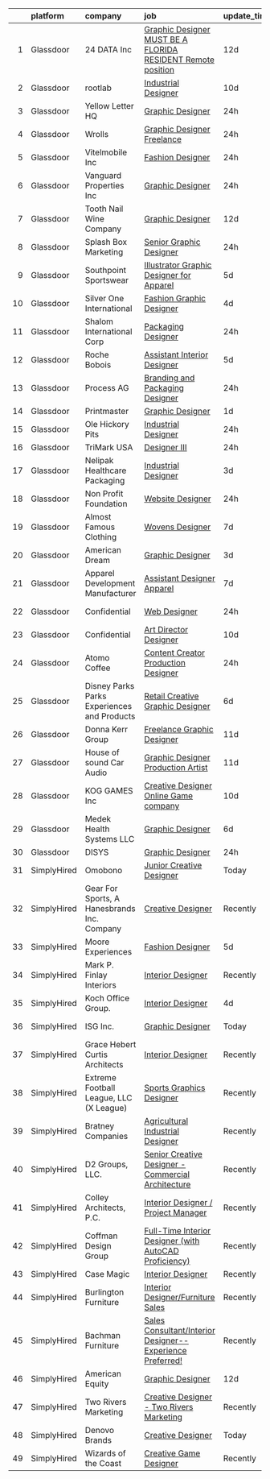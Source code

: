 

|    | platform    | company                                      | job                                                                                                                                                                                                                                                                                                                                                                                                                                                                                                                                                                                                                                                                                                                                                                                                                                                                                                                                                                      | update_time   | location                    |
|---:|:------------|:---------------------------------------------|:-------------------------------------------------------------------------------------------------------------------------------------------------------------------------------------------------------------------------------------------------------------------------------------------------------------------------------------------------------------------------------------------------------------------------------------------------------------------------------------------------------------------------------------------------------------------------------------------------------------------------------------------------------------------------------------------------------------------------------------------------------------------------------------------------------------------------------------------------------------------------------------------------------------------------------------------------------------------------|:--------------|:----------------------------|
|  1 | Glassdoor   | 24 DATA Inc                                  | [Graphic Designer   MUST BE A FLORIDA RESIDENT   Remote position](https://www.glassdoor.com/partner/jobListing.htm?pos=129&ao=1110586&s=58&guid=00000181a913987daae66f0f126f96ff&src=GD_JOB_AD&t=SR&vt=w&ea=1&cs=1_0041964f&cb=1656399043232&jobListingId=1007942619530&cpc=FB7E4A1762AE5BEC&jrtk=3-0-1g6kh769vklsp801-1g6kh76ackbl9800-7f4616f740fd7333--6NYlbfkN0BZbZv_GGLTSHY36pkb692No2EF_Vx6IGprPqqiUIJmd_vknLh7sJuxndj7QpiHqsxl-tCS_qdTVHtUKfmglVkSOR9VmlLJhMWk9zlFRNuUb07E-0JKuRynDL0yu1_Z2e5R0abr63nYYDy5B-ON8ug0GJl8JmwLE6tP9Um_CBTiajZlVl66f5Q01fYQa_T0AW4oz1lDDrbcQT2GfXTgi6Z3JfnhkBUuYf1QDOrYGoz1i6tz2--fqGJ8xh22wj668IygN-D_K90cLUjyzsjPYTl281w3If0pozpwpQpfY7tYO-a_1PMf38br0iWK2-cLUEcN5Pyvpyyqwpt7pj71N2_qeoQAmVY-0hPAH6FJ9E1DsP_jWPtBspqeroacusVF0T1wZ8-aKOznOM_15cIkM1Bg4tm5lbYtmhvVLeqOtdRvQmbsB_-tTAR9u7URHpLoMOB4Ht_yLHjDCs8GsY-fwEWXAXnEKcoj1Fyw3p0dw4HnsMbQD5-1peePMoFHtvcUlReRBp8VoVAtQ-ekoMDyrjG810kNFFP6KS9HMToKZKh1mo4UyUSs80pcH9rYFspDUuI%3D) | 12d           | Florida                     |
|  2 | Glassdoor   | rootlab                                      | [Industrial Designer](https://www.glassdoor.com/partner/jobListing.htm?pos=105&ao=1110586&s=58&guid=00000181a913987daae66f0f126f96ff&src=GD_JOB_AD&t=SR&vt=w&ea=1&cs=1_54dc8443&cb=1656399043229&jobListingId=1007947847275&cpc=CAF32EB92433BC76&jrtk=3-0-1g6kh769vklsp801-1g6kh76ackbl9800-4f550f6057d38195--6NYlbfkN0D3HFDHB37GxIpTb5FXGHHTYSYBc_98R81mVXnBB6qN3gzqIiAxHE-dsQLoGBiuiaak3vWROPXvV3Xc_-Z_v95MZSzYDftH_I0Tm6_QEuIg-kn7drp7hVVP_AHzjLicx0JtBsKwAoK6ZHUgFYrRbdF-Mi_P43eCHqslcdig16COjtq9vScvXBfRwXqz9Jlc-vWRcKpY5sJLBDLJ1entHYTVnzlueBK6wAVD4s1hkoRfxrJABBZ41WLNso7dlA_MAeIED74hSOa-0pKI_1v77P1l1RE2VG91ozwX5atPFA9gfqPtE_MMbn5yFiF2GV2J7StyZdKyyxDnsikqs3ZNSbi4w305SVtbOLC2CK2hnKAoYDTszbmWgDERJHwB_SaHl_-COac2R91ogR2UtKj4tyM3ADhaUfHx-98P9sWBIXuJa9bM5vvX3KVwLqOrrIh4FohpAvAqbuD72OM5xQ-0e4YtumyM_Fqfe6BXtxDzk1g8j5AuZrobbiaTf-ylPTyNPC4%3D)                                                                                                             | 10d           | Houston, TX                 |
|  3 | Glassdoor   | Yellow Letter HQ                             | [Graphic Designer](https://www.glassdoor.com/partner/jobListing.htm?pos=121&ao=1110586&s=58&guid=00000181a913987daae66f0f126f96ff&src=GD_JOB_AD&t=SR&vt=w&ea=1&cs=1_de5865cb&cb=1656399043231&jobListingId=1007967210837&cpc=61B26E8FEFFA679F&jrtk=3-0-1g6kh769vklsp801-1g6kh76ackbl9800-16822e2f7d3c88a5--6NYlbfkN0Bzkuy17zoNwKMVjyusHhR7JNYo3SmelKzW8jp1Pa4Tky9YdqQTYDruNHfPz93r3ibNbadyYUjCpaGI2sKVFkXGqKTVgUORRaVqaBGgNFmsfMv0dIAP1cgpX7VWHJqu7wuQDCVvT6oShd9WbL3tt15bpzglkOGwavsO1dQoeZNl9MgpDYkz352febj-wv4vAeaJV1c1g4sVkURX2t3y4doAhgNxeuaDra4S2b6JvzzwkSerYS1FctXN_GNpOc1jvIz8gGKipDVV_m9DBQSzZWRfYkhc6s1YnMM3kBIX-nfWRkEWHrietxOFoBmY53fbX7Dr1DGdMTslVL1g_jFYv6vuBUR4RgCJknX7RHfjysUejfTJaJwhC0jYhzoH5I9_DEDarq2dMydCI8mci7ZgtCZYzHkLNoAFJFkV_TYEvFqVJPFMzRYU6-3Ep-HOfTzZVce73SOK6B2MYxoROwSqSOvwpX2J1c7cD8lOH5GsIISbZY9XpveqSKILQmA-sdnd6sJ9xE7sLtyuEg%3D%3D)                                                                                                  | 24h           | Chula Vista, CA             |
|  4 | Glassdoor   | Wrolls                                       | [Graphic Designer  Freelance ](https://www.glassdoor.com/partner/jobListing.htm?pos=118&ao=1110586&s=58&guid=00000181a913987daae66f0f126f96ff&src=GD_JOB_AD&t=SR&vt=w&ea=1&cs=1_c8b63cf1&cb=1656399043231&jobListingId=1007966460569&cpc=56632219D727AB75&jrtk=3-0-1g6kh769vklsp801-1g6kh76ackbl9800-041ec3a71ec7807b--6NYlbfkN0B-D9-9NFQVGBNdNPNKC6utMsn0MpSYDnBZpXH1dBjhhxFfKCu1Pp5vlKVK-P3_F2jnPn6QJJJN5KHhZ8PKCmg6NVPN9-tVtgVUiGrrU-n9in23sQ6zbgyVlcJRmKKULNjCNxwFH6PPJtV_IJyKgIwXsif3Vb7LYdNIXCJ9j_fqp3uMoQmbofBx34BY6Qy2o2z_mHEwCEF5nUPz8sAMtfA0A6ZrV5QXzFrh6GSef9_MLLcUzsRVd2PkowJ59QKMAJOn9T5V6lYiKLhSI6xNBNMbmCdAWfhtPtCU3SrVc6XhO_1lszNiP8mlGg1ggHEnE5N5FPsJZ6kl3PkJlhTUXJ2h9GOSSyzt8nrCsxObamnypU88FpbrH4Ib6NxbHg5aWW0lsqwVDaBGe3U8xxys0wGeyZw54slw4kbxbjSnhXPczGbrgFdJ4Pa0W1oDEItb-1vAV_-8MJC7wMWsaZo2GOyNswKLwf80TlWQMUjHZ7tF7Xm1uW6k4rLQwvyEF0Kwfuk5uJAiQDvrpg%3D%3D)                                                                                      | 24h           | New York, NY                |
|  5 | Glassdoor   | Vitelmobile  Inc                             | [Fashion Designer](https://www.glassdoor.com/partner/jobListing.htm?pos=113&ao=1110586&s=58&guid=00000181a913987daae66f0f126f96ff&src=GD_JOB_AD&t=SR&vt=w&ea=1&cs=1_bbe76557&cb=1656399043230&jobListingId=1007966087564&cpc=2187E14FC6F1B769&jrtk=3-0-1g6kh769vklsp801-1g6kh76ackbl9800-5e0b89f4466898fe--6NYlbfkN0ACu_hgM4mYOpGjE6TXudS1eLEYdlotK5aSiNrSIRlNjtLvHh3hjvm-I--HmF1rPlwyoTrO7EkpNfZuPn6s26ODLOjS8xWu5thplgLJLhYkmPrkNXkY3H4T-QRSvcqbnfd-ztB-SzEiIOhkdMZiL8bgKZKxQvkUmlVpd78Z8BgTbVXuW82GfcGwmV7sj3CVlzCGr0LMM8w1FzLlvXQ54IAPrhlwafdKY_8jXQRjNPkoMsDNuE_cDRZqO-JWnukpLWgO-sq1ydiHg6BqWszsS1uoTJQR9nMTwJY6vauo9kCj6TPXNLJWZQqmuLqQ9Pek_d4K3btFm_szEv-oMYPGTxaku6pll7KqqqAmWx_V6ri3bxXxL6kAQEsysIH7_XwAVXLP4hcPvkkvvyawLx4SHZ8Y6YBK46xeIyoWw92jDQvCuYeWBfZk8SAzeRGp81J3S4XE-WBh766feEJa52fTrTXtbB8tXJEWDLDaIfCvGBxfah9oSST0AvhVoIHNJgvKovm015obgzxgJA%3D%3D)                                                                                                  | 24h           | Miami, FL                   |
|  6 | Glassdoor   | Vanguard Properties Inc                      | [Graphic Designer](https://www.glassdoor.com/partner/jobListing.htm?pos=115&ao=1110586&s=58&guid=00000181a913987daae66f0f126f96ff&src=GD_JOB_AD&t=SR&vt=w&ea=1&cs=1_58cb6d83&cb=1656399043230&jobListingId=1007967103655&cpc=2187E14FC6F1B769&jrtk=3-0-1g6kh769vklsp801-1g6kh76ackbl9800-0293494198f9bd2c--6NYlbfkN0DgK9MiHuMtyL46Y6E3-FFuZu_0MXTPLFWzdoJ88hHR7BFrA4rwbK-J14ZWg-x8tYscQh3twixVqfJ5npBuir1smjwiikQax8z0XyPfxCkKo8AILyyPjwY5Gl8-hFeq8YPWQ7uzu-tXkKNcdaxcW7DPsVlROPNfWRgrc_xXh95VHeSnw_mO4cMZT9Ueaja-zrsnDW8ZZ8I8xmvcBXFOf38TpdGBtHRC0qP1v3WXGpUHOhTiubpIw84YbAqAg8JCX-K3ThKDYmbs-f07D_1lkyQ29vZFSbhrhvPEzEMMKAByVAyCDOsQXVSq8VHmawSiowoEHBtr69uFCQGUmOHx5Dnvo7WYCFbGeQn3xL-fVEOaI9eoaPh1AW6wuIhWp1ycrdYEhS1OnS1uwctp8weEcGGju7JObun9kwiwZy3iHA0GXmPAOY2oUrFD9nkPjIPri4vK2EUBgxMvR0h7rQcEgbum0bRnE1VoK9nvC8nCdUxT-smCuGPQGHPyisEoVb5B-DdhatgqCDECmw%3D%3D)                                                                                                  | 24h           | Sebastopol, CA              |
|  7 | Glassdoor   | Tooth   Nail Wine Company                    | [Graphic Designer](https://www.glassdoor.com/partner/jobListing.htm?pos=111&ao=1110586&s=58&guid=00000181a913987daae66f0f126f96ff&src=GD_JOB_AD&t=SR&vt=w&ea=1&cs=1_2b4498cd&cb=1656399043230&jobListingId=1007942247149&cpc=853DEF62E69EE75B&jrtk=3-0-1g6kh769vklsp801-1g6kh76ackbl9800-9b83c48d7b2d5c3c--6NYlbfkN0CjKRV8yKFPEu8Po_cjQyNHKyqNNLzW0cJsVwM-3VoaEqMrdRFbsWOs46LoU1KHRrTVMB6X4ymcRAlqPZIhQd6_dk1tSLRlh7JByHdvOVyNieEbGtNsG-MlqMrdVFeFd8IgndQH_vz7dgT0_Z84y1Nhn-b5sp-HO7dOJepTiTDtswdw8jk5DJ3vGtEZiBXSx-1ZnLoScsizQPFcwLcVHlwaFtzLwfvV9oJUQB_sFP9xE84kLIxWnefI1iI2D-2G2rmqkcC_oxp4ALIrSlAQMC-Amp0805i5p58naFDl8wry9aeWgO732iJINg5HHrcm3NEbu3pjOs467cfUKr8Rb5RbxtwuVd2SvPRqUs0-ZtN7Ezseqj_ZUaj5_D5a0isZ1qK4PdloM5ppy0w_nf0hrnszdY9jX6wJP0l75xuFu7teBly5zVj3a_o8fWg0rUUxVhfEz_AFEIcJhxEbqosVdl93AJEitw-IW0CRnk9SUnmKET21S--4gmKECGxBp58IlgY%3D)                                                                                                                | 12d           | Paso Robles, CA             |
|  8 | Glassdoor   | Splash Box Marketing                         | [Senior Graphic Designer](https://www.glassdoor.com/partner/jobListing.htm?pos=116&ao=1110586&s=58&guid=00000181a913987daae66f0f126f96ff&src=GD_JOB_AD&t=SR&vt=w&ea=1&cs=1_a4542f67&cb=1656399043230&jobListingId=1007966551095&cpc=4050D81B60456B41&jrtk=3-0-1g6kh769vklsp801-1g6kh76ackbl9800-51d4cad60676741c--6NYlbfkN0BlvscvPwYRQlD4nXoZOjtBqRmpSNsG2CxXi6KjukPAGABm4b0oeCPok7ZVhEJYqyHoTqW1nm8KuIzNGt3KP7ymtD1gjFYg2VUuhfqmWyce58BrpWg_JePfRPCySDSl2o4ZETjqXxV_-YwylDGRyTu4DYbum45ZeCcHr6CmZBWqeby3Qab0NmCpEED2NXFd_4FzKBdngjvAI1hSbPb1IdZ-9TPqBP2spsssSBIkiCdK9ark9E7EDxWPJWN0JfZN1BD-2sBxdGKOQ1oIOAp1Mzu6Kw9s3IO2_GFIwpkXY5mGNACJD0ERwRmXdcDZX04voF1c9NbjiHCF1z4SsKwW5kTeas0Acw6i9u695n8ceqT4z5J3FfsYz791X0L1YwR7jDYAX4qdCLhlhNQxjZ7iigwBpyMZWmlRrfbUHHVWsbGEluwKo2QxEM4ZRvAra2HNmrzZZ5RoqU31yC4d3mVuozsIE0d66r8e60AEhUj7pk_mQU4_QNKlEBLyUc0Zbq7jYrnn5ZAZzLdduQ%3D%3D)                                                                                           | 24h           | Hendersonville, TN          |
|  9 | Glassdoor   | Southpoint Sportswear                        | [Illustrator   Graphic Designer for Apparel](https://www.glassdoor.com/partner/jobListing.htm?pos=128&ao=1110586&s=58&guid=00000181a913987daae66f0f126f96ff&src=GD_JOB_AD&t=SR&vt=w&ea=1&cs=1_f60c3e85&cb=1656399043232&jobListingId=1007956721470&cpc=8795CF9063CD573D&jrtk=3-0-1g6kh769vklsp801-1g6kh76ackbl9800-3104492e6307aed8--6NYlbfkN0CNayYzF1mBaI40OgT78t3Q2d9IxlwDzhsYR4HK7epYUe4Qw0M7PF9GjlLjp-a1XHEFqdOU3Ogi1Pcj76x2e9YdKNnXAzn_c7qAtMxNuzdFIsUZJW85nyqE8yPwBOeFmOGwJVMwQaPSvg0C2jWEM9g4yXkNK2jYDY3eFsCgBrk0luXt4-iCGxJWkcgyQzypojT4zGYV2LXxVQZfB4sztem7P06TtqHysKr68Z_AdFrAT3OxOagMuDJc07AzLeSD3YzMoCW-CjsmcKfYEwfa3fDf8e00DC4JRyPaxYdA7ofsjr5EQ5qiZxRTqSarq0Yul25bl4KBhuaAIc-l_PinPOSsVoSZlMMrxOfMUKSJ-GrfywpSHC2MWhWQvBr04WSEYygPU8rhSshYED1mTHLUSXOoB10M7haAO804mAOE9IFI44pJiU0mDw82PVIm3_wOulrjX418HnOeilxmyJ2AvPegGKoo2Xxvmdem_0aqfwqtUVzX_S1HCXcIIF-raJz9o0zquDGthR8KdQ%3D%3D)                                                                        | 5d            | Medley, FL                  |
| 10 | Glassdoor   | Silver One International                     | [Fashion   Graphic Designer](https://www.glassdoor.com/partner/jobListing.htm?pos=107&ao=1110586&s=58&guid=00000181a913987daae66f0f126f96ff&src=GD_JOB_AD&t=SR&vt=w&ea=1&cs=1_9704f997&cb=1656399043229&jobListingId=1007960182730&cpc=D3E44275D43A938E&jrtk=3-0-1g6kh769vklsp801-1g6kh76ackbl9800-3a6a9cb12624eae0--6NYlbfkN0CPKkCvCkja5ODHbDGpYljTShcneim2dZY2lAzUYGn0_73bX5U5zSpw1-HyiiWgRcUjDq3i3VUoVJlTgkZDmhvlXX518Sipwod1cTQiTxAsFXCPT7pTeq8s_3FoszeZkZC-JeecFrGFslj4r1eijsPk-JPu5v57Clh1fePcP5cvQ-NvLbo1Pbp2A5EwLMUAwXEWFmYi5Iz-vs-8BNzcaVNQeEtu-woNUZJx3lOIaYqCk0RvnoAWXp6gZhhDA33Pe5cj0saO73Z9q7jiRjRjib8dFtdo67g1_yueQleVnSrP2akESgMUm75XeBgStdHnVlHa3hxQqzyyszzpHTKItoALJ43cxl4LO9D6JSBCDLLlAWSQD--9aQ0OMMHrwZYbX_oMCZ5919UAla3cDBZ_oA4WfPdtQQGLY77tekRd0ehhJVeXaEURWvibeM51EoHcFwUx-pXX7uDOhjuO8yhFVHIaCxlHUf1FWXTWyVVL4Ypf0yTYqcDtaUHDy-bkj4JmFOZmfSXmcZPUVA%3D%3D)                                                                                        | 4d            | New York, NY                |
| 11 | Glassdoor   | Shalom International Corp                    | [Packaging Designer](https://www.glassdoor.com/partner/jobListing.htm?pos=108&ao=1110586&s=58&guid=00000181a913987daae66f0f126f96ff&src=GD_JOB_AD&t=SR&vt=w&ea=1&cs=1_09b84396&cb=1656399043229&jobListingId=1007966011348&cpc=07D58528F3898F33&jrtk=3-0-1g6kh769vklsp801-1g6kh76ackbl9800-d78aa2a65da7789c--6NYlbfkN0C8ISqWT6sGDFV1RgSwheuMBGjxXtq3j1B_cLfjhGQSElReh5Ule9vX8N8VuWwHTUBU0ck_9FcThwQiCXTQdwlA7qv0jQwu-UfpBtHrT-dCSQGISNEn67uspT2dRKecvBkKUI336JQ-1q7Q3Fifzi2EzwPi9JO4IKQUlf9cgBQhVgtzJgaELF_I41DSRNyVveDgn4LDd9rrv4heozVlHU2Mt-XvKbVMWtJhQYeOMXvJGWmGwbftRKcsVI6iU8_QWKr-uXoiV1oE-UmKGvFjCpfu5Mvs8HQKdJDltPLhFwh__4ZMq1lZZ-Flk0FonfVNPkNKQnuXD_CRe4fihW6RD4Lin0s3yCxt-ucuoqEaQGZAG3y6OKEImBYj-SWINsEOwfCy16Vxk-VWGxSWigLkRpPUPYIHHIpmiaz8EDU1GQ0ekOGJTXIG90jhmDFdd17fh35bc5TzZtHclqEOrvgYC5ITvRvUBfyn2lyoUx7e0UbQJDD8JlBi_nNp)                                                                                                                            | 24h           | New York, NY                |
| 12 | Glassdoor   | Roche Bobois                                 | [Assistant Interior Designer](https://www.glassdoor.com/partner/jobListing.htm?pos=109&ao=1110586&s=58&guid=00000181a913987daae66f0f126f96ff&src=GD_JOB_AD&t=SR&vt=w&ea=1&cs=1_ac54962a&cb=1656399043229&jobListingId=1007957450296&cpc=AF770993EC679D41&jrtk=3-0-1g6kh769vklsp801-1g6kh76ackbl9800-3ce67df6d04735b1--6NYlbfkN0APToHrk7ILONyRglvlT3LJMO76dZGJsKlG8WQjsY8CqwypV_UwhZFYq2FkaVwxerwVQ8UyOTlkW_7YNBlC4mH1xrc5tNHa-Q1Z2ncIcFgkcm3-2UzQwT2b0zb0iuiJCgy-AuKM7x7KQfOrnV6tKseb2J2yG1Db5NEklDfzLrwhCV_BEROzdhykHLneslbwimcNIRuneowSYc6vMSYqg1Gv1SzOQQcr1Gp3y_EM4OkqImiR_eKCRsRrElOD8LlrqrYGVleVHCvhPvJfdZvZO8xyiDD8d6O28lxJMD6oBX4CvAZq55kY_MQRSc3ol5xmmn0NIawuRpVI5wBrtmCuAa6KhLtl0Q3WOSK6BBYpEe45Rbei1uGrhFsPJRJTCuLAIYnvYUNoKq9cn1sHpVQV5FoPIR4QAxlfBnLHLjhlkkhR7A2XOYm2b2U2vuELKOLn8dqWshP3M-uMrxIquvEn0aRR8tfPmZEjYsMsYEuNZBUhUU-7v3U7tus0ByY_wgG1JeITzxTGvbfkbw%3D%3D)                                                                                       | 5d            | Los Angeles, CA             |
| 13 | Glassdoor   | Process AG                                   | [Branding and Packaging Designer](https://www.glassdoor.com/partner/jobListing.htm?pos=106&ao=1110586&s=58&guid=00000181a913987daae66f0f126f96ff&src=GD_JOB_AD&t=SR&vt=w&ea=1&cs=1_bfa0a7b3&cb=1656399043229&jobListingId=1007966773609&cpc=5EFBB0462F9C6B7A&jrtk=3-0-1g6kh769vklsp801-1g6kh76ackbl9800-8ff9b889165fe325--6NYlbfkN0DdNONLqhA8z6QrX6vw37qu8cGScUjPKwqVQr3YAsb4-4WTJI3A_wgZMMbJk-JR-k6XDuSuM1QXAjKzbPz7F4GCNQ96wTGCtzMdniKO-gkPQqC8XHUi2vyluXx3_HjqUU2IqgGd2UtY6vwGHRN_2bHJkogKg6LYVuYaV9wGEnhuViturJ039iS_HsWn7NV5AqkmeF3w0iqqBH60b1P6ZbSC8PqLpXKJmZHq0wJSTwHayj-I8hOyLOHbkW6fdYtn2e8DemAsgfNGyIxz8T-_FeC6CPm7DmqQwp2oZoPvNwqtFUFlUy-nH6cWg_wH3nrXU4ZApP61WguJggitbNLSULHcLMkBOYcSZLwkuoXCIEAyFeF7T7u6MGhxSH3Pwn6i0Ww90hkVGRAWLfs1gaRoLybeccrokZoySNCCdU9qSYLyUt0CsJQ-0NDu2shz3fgIWvaFobT3hnD_b47eu9IoDQeFu_33XCeCv3m5Fy2ab-oY5jGgevQ79mdTmFP6qEQBk0I%3D)                                                                                                 | 24h           | Remote                      |
| 14 | Glassdoor   | Printmaster                                  | [Graphic Designer](https://www.glassdoor.com/partner/jobListing.htm?pos=120&ao=1110586&s=58&guid=00000181a913987daae66f0f126f96ff&src=GD_JOB_AD&t=SR&vt=w&ea=1&cs=1_f82faeab&cb=1656399043231&jobListingId=1007963750432&cpc=1160948BCBA38B5B&jrtk=3-0-1g6kh769vklsp801-1g6kh76ackbl9800-9b8bd9d780b93bcf--6NYlbfkN0ASRcxed9sO92CpqDpUdGpPijgiXYXHBvP2m2p5P2P8xaOk1A7j9e1V8eh_OIARi5Gc-pxcs30LUwqLcXLUZ8NMaPRUq8F5sUzSzx-oDY0lDu5VTKpIp2tgG0bqfrD0r5PUgrJVhCF0ZC-MoNVvGjnIliAhkCmArHXyt-uceP_tkv86aedd3GFDcDYghFjZY4fSBU6EsUNR4VoLwcPSSLV-9Ov4DxzDoEFQ6Oj4piIhzcW8qNDuhvAjLml-ZSsIAcdcyhn2jdeVDiMHqGr66UpAKmAWXD4FcZjS8jifgs2kupqfQq_cqjp6iO3-A6yaopQ4sA8v6VwFZ2DXCt5YNEbV3gYNxGg9Yfdz_rPNaSZzIMnPkbK0neKnSx1t2tuUUqbgycft2CiR-x-06G3KhH_VnoKEutTXFtIcNOc_QXPIVF3_v4ULngEuqXUdefHbg2-Damp1hbZx5klnEOwv4CcPY6JB8Y3sbA3m0a9wtEAP3B4zIxXx7wnr)                                                                                                                              | 1d            | Norfolk, MA                 |
| 15 | Glassdoor   | Ole Hickory Pits                             | [Industrial Designer](https://www.glassdoor.com/partner/jobListing.htm?pos=102&ao=1110586&s=58&guid=00000181a913987daae66f0f126f96ff&src=GD_JOB_AD&t=SR&vt=w&ea=1&cs=1_683cd0bc&cb=1656399043228&jobListingId=1007966708340&cpc=E8D5F41151D68237&jrtk=3-0-1g6kh769vklsp801-1g6kh76ackbl9800-a9fdd300dc6430c7--6NYlbfkN0BOqyObnzYfFpNpKNJd7sgg-SYyesXF5yfoD78XGf_SOZQGb2W3LOR7quOcJ_EgSNKYFRTUcD94CJXouiK14Flx3LL__C5zbNtH_KAtHAfbZxf25dTDER1P4isbzZKRd5KNR9zS2j_O29qDfikD8GgWLwV8wuOEqkgf8-IgM9IDqez8ZFQT-8U2OSHu4WR-vDR5wlGdz8snvSAG6R7s7jmOjo9BQPu4rtl85ips9iFlZ_AIMkGVNEmCKi1yS41lbvKsbEk7Pv4WwK9DJjrkmZOyRT-89dRdbVTYaf07wxSSOdfr8Vf15ZUG5Or5tbcXUqvwXlb_MqwGuP11X_cLHU6Gxz8eqWLbEgvZ4SD5NuZm_1RgxSRPmdkeonmQBEpGuxVILCNmbSQHfsA5tZ8yfqBCvKbiuFas_gX9HfG2Rg2Js3U0ftPqXPWbrzQr-j-Xwek1xDCzKQTK-sV9wOBnbRQH6LvSrBKh3mgbRrNFbwNAqmBpuQ-MUcV5qlsSmI417bVpCsrAD7nWeg%3D%3D)                                                                                               | 24h           | Scott City, MO              |
| 16 | Glassdoor   | TriMark USA                                  | [Designer III](https://www.glassdoor.com/partner/jobListing.htm?pos=130&ao=1110586&s=58&guid=00000181a913987daae66f0f126f96ff&src=GD_JOB_AD&t=SR&vt=w&cs=1_27a77b79&cb=1656399043232&jobListingId=1007966786647&cpc=0C139D4CAD5A6DB2&jrtk=3-0-1g6kh769vklsp801-1g6kh76ackbl9800-37679b04f757c320--6NYlbfkN0Dunb9VG4vZxdc7LiwWlvX8ookvGZGBZF4f3Y8dV2vgGRSt85D8loWo518s_fq7DdkJIR1-i4i0YZ1Q-Vmh6hnguO7ZX5SWNKbg6F6Pszk1GjxWv5QziNLsTvphC7o94f6fJIX5sBd2Oonjq1BY753f8U9vuz0gGnNgoWAocidI9KATuypoeEHxgixGjPxlWjzDbneLAOLeFK-UlASyokg6qNDwpBtt2s3LBRcUKtympo3-haw8fXvbfbHFb5h4SiUaCBfS34hibTKxKFDDH4Alh0wma1kIBkXBFLbJTTYaioIM9JbQ3gNswghahx5_LA409OAOtL8kIRASIcYRpOfsJLkAMnPsSGi4-TiprafTSvUjKkR925la6ibHdSdoLVacLHCGLYmZMsjVz3QNmR0oYhLu_5a1P37Qhe9ujgZ2UpsY5gdfpLv_Zv59AfTyHooDtpoyACFwuNK45hSGk2cWQQGH-MBVBmrvVYHRue6Zr1CSFuY1WJcLFoQ3V82en5PUDAjfzg5OSggc-9Zyb66UkTuUxaG-MraJ8qlINreGNfw1qBMziQ0B)                                                                       | 24h           | Atlanta, GA                 |
| 17 | Glassdoor   | Nelipak Healthcare Packaging                 | [Industrial Designer](https://www.glassdoor.com/partner/jobListing.htm?pos=103&ao=1110586&s=58&guid=00000181a913987daae66f0f126f96ff&src=GD_JOB_AD&t=SR&vt=w&ea=1&cs=1_cac9daf4&cb=1656399043228&jobListingId=1007961827892&cpc=D24EE3D704DEE7AC&jrtk=3-0-1g6kh769vklsp801-1g6kh76ackbl9800-49c1eba03748d755--6NYlbfkN0CqlY6AmlympMgonUjEKvi8X0Kd7AFvpG3PrwnmantGCSRonXHnH-nAen2lxWZFwUw7i-dMjpTfmbvJNwP8H3Wtbhfo_yqgRu5BhnQsFmAzS4vyfVzDOQKWQcTBYqf60-EpxuzMMdu88x9hR-3TPmcN9pIOIzBuI9WapnGhOo_rkDY4v0N6NA0KpwLmA_ALsO5zDW7udNL-uCzlApY3yPUsbngCoOuqll7V9d5072RGSaD6yribwCTRlsIh3TNINlSgISMA60usjLyVzs9xqqe_w1FeXC1lUulOXuW5gXTgXjnm5JUlOjrqi0_NsGZs6g7Zwp_GtmSUn3VxCzQX5pBI3GYBYQLEqUI89Svi1XyBwDmfm6pBql15btOXgXA9BuNpsgedlCuqZzhf5s0FqCpV6g4GNi3nwdkL5L8hKsrbDxbnxb-zZVxPHYzsJSyHWjSx0fhqQncb0d4riAzUr32-G7cCdUOtdyLWHgHlJIJesrwlxzZlmQSkT96yItXY6UJ4wqCLAEN6mw%3D%3D)                                                                                               | 3d            | Cranston, RI                |
| 18 | Glassdoor   | Non Profit Foundation                        | [Website Designer](https://www.glassdoor.com/partner/jobListing.htm?pos=112&ao=1110586&s=58&guid=00000181a913987daae66f0f126f96ff&src=GD_JOB_AD&t=SR&vt=w&ea=1&cs=1_70f1ea3f&cb=1656399043229&jobListingId=1007966166268&cpc=8CDBB1EC89CF7160&jrtk=3-0-1g6kh769vklsp801-1g6kh76ackbl9800-413c0ed62b069887--6NYlbfkN0CR1XwWJ7Vp8LOx475DeU00bVfet-a8VyQOAOYEr0IQzZXGMHLYz7L8cSMeUC0GSx1QFYho5I2Xmr1Vhm4uGCPcoaeL-pCgB8iJsYTWH1WVi-cCcXjQjBPk1pPG6CnkUkuVsw2s0TmF6IiGi3ePttOfjieltiiDiEBUPPx1h-f9meX8f9AJ-Ptdaup4k6d7A2Rha7R7Gv7Msrcq3I96vj6LRjXKdBwwb_chwkO5Phr2E9042BM1IRDiAL-_2_YPAiLbQvU6WMIqEK3_6dZceHt4UMjyf9iCExGz_btTVPHfLxdHzB8WCisAxCHtkYG5yrvCpy_YvCZ4vhYvwYtMbPtKL-PioAa1sHeLDjbpOevltsqdgNDLkaDWfRhOly9ZS_P9ChDbwPBcUs8HFkQuuPl4sQGxUwo_GQRto7x7w2bmbui-qj-FCPYss5I0mQtP-1rz9VW7SDvbRJ7llxK1xA0qhfqou7HdD5kE053_2z2AsFBi-tseo9Q2xhY9Ea7k0loCWTfeRncgFA%3D%3D)                                                                                                  | 24h           | Remote                      |
| 19 | Glassdoor   | Almost Famous Clothing                       | [Wovens Designer](https://www.glassdoor.com/partner/jobListing.htm?pos=104&ao=1110586&s=58&guid=00000181a913987daae66f0f126f96ff&src=GD_JOB_AD&t=SR&vt=w&ea=1&cs=1_5217954c&cb=1656399043228&jobListingId=1007951947183&cpc=870769263AED881C&jrtk=3-0-1g6kh769vklsp801-1g6kh76ackbl9800-67962bede86a0ab0--6NYlbfkN0CdcVd3SDA1nO7RkKTAACmPV4xEt72Vls8LI2dqcgyOeArOVgkw5w3agHOoMyrsH4T1UUsgTp05u6AgK6dtjIQaniRTaBitCJRj6aFDk3pUxeKjpZbIACPTOB-nPGkHkqAhza2WN2re649C-ENm2y5Yh-XoB-bxyrbxAj2pMfKPeY3ViGoatk06tcYNCj7m9rtdYOJIrxXECz5WfUBU6YsjaLRIr23iWTZdlYRr1Gf4pok0efmLbpKPHv1wwq2BKojCqfj9f3CgsIYIMnsTaU-k9IbGpKjPYf6rsT_LDtuJk9Vyyg0rz1fmA6gVE4xx9SrI6TsKSFWvKGS24-F1l1U-N0z4vnOUQ6UWbvy2zkbVtnBpmcKIpDa-xLwqh3EttAEnHZrPNiGPWvwo5AuYYKa1CCwtLyQ-YKQc2ksNlgP8ELiJjLpoK24X53GU79zDdkK6TzJpuXfngIkddGoSYsYX010OWtCnHgBXjXLC9vowwG9cvv9GV6JLH0R59hei7HQ%3D)                                                                                                                 | 7d            | New York, NY                |
| 20 | Glassdoor   | American Dream                               | [Graphic Designer](https://www.glassdoor.com/partner/jobListing.htm?pos=124&ao=1110586&s=58&guid=00000181a913987daae66f0f126f96ff&src=GD_JOB_AD&t=SR&vt=w&ea=1&cs=1_e20cd577&cb=1656399043231&jobListingId=1007961709656&cpc=AC285F3A3ECA6BB0&jrtk=3-0-1g6kh769vklsp801-1g6kh76ackbl9800-58275d772fc98d41--6NYlbfkN0DI0iqpDd64BJVhj_OpUcIwrMekUbphj8kNoI-SjjPRUcrSLeo4ptD6d-K-5jMc6VZEbIYoSII_c4Bc68GWs6y4vRvP9TcgNlNYcDYsFXnh-5v3QXatHAnWrODI7M5zT0RRqMe0z31nsMMqexWCRzQJ37lY4tg4KXQBvtQII6c43_-2RMGeiZD28hOq5G2RPl2rfL8seYOLr1Besz10gvH596CePcqxpTwRSnVYwzxjQZ6CIUVBm0mikUIcyqdG-v5YaXhsfqmpF6U11o4Ca8PxlD7_xMDiekH91uj-Sq5w4S0BjwbLupCoMLcwXhoOi9q5-edTdAePRS1Kz3awpG2Kz3HkqKzHsD_pXP8wbDK-h9H6ouAIphzZldOnT_2t84jatLODtjlVHkZAn8baSH28swX8gjNmHScP7qovDZJwwWpLYhJ29q_E_fgb01XGc4F5W98whRg7BXl3dBBxq3LCWcRe-ETnu1zjHmMhtZxCP-0U68RGRjmFkIKleeDHlSMaugIEDg7H1fMuGKKAaJ5-dgqKXwM2QI_GXvkDI799azMssBMlU4WoiaSCKyu49IHjigwyG_1p7T8-PX0MAf4_O2vJ-XDnsQY%3D)                | 3d            | East Rutherford, NJ         |
| 21 | Glassdoor   | Apparel Development   Manufacturer           | [Assistant Designer  Apparel ](https://www.glassdoor.com/partner/jobListing.htm?pos=117&ao=1110586&s=58&guid=00000181a913987daae66f0f126f96ff&src=GD_JOB_AD&t=SR&vt=w&ea=1&cs=1_0f83555e&cb=1656399043230&jobListingId=1007953098796&cpc=8AC01DCC8FF2DC38&jrtk=3-0-1g6kh769vklsp801-1g6kh76ackbl9800-25449b1d18dfa803--6NYlbfkN0BbxD7TrE-0N5bh3QngsCY9650hf7u1LNH0kUNNe64i46ArhF52c5H6UjZ-B2WulL0xDy63gwcv_t5uFWzff1DXXEBU3EKj91RZzSt8SR1yrFalGSHdvn81NDynCG6EEnJulml8kIB5kux-2VCtGD7iRFtwgv1lk4c8uZQVmUqku1zA5mZvE5IizOizZaoZncuqNh63deqdpYTlQ5PUgP8Z8GOShjP6rIizusoQHnBxg6oPdeMiJj47G-L1NQA8mi6oj0VmOSJdORha1fcXMPF_MQWlEXAIjplg3XCVQazDg9RIYTYdT5kO4zdiv1Yz1RQ1W2rKUn7K7yRGi4N1JY5vxz-g17lMLSUZ6FExbf-5DXdhNox9EISc8Jk1-ButhNEEOGPR90nMGw76sozqYeUwbBEo2EsZxJFOZymZU1_zVgPYdrJOWq4rgggwhHp-gDCVXMEONgyrlpZhVQMi7HkiG3DyL4PDhigbFzLDKmXd3HPWtsjFINTnW188z3sUF0w4e_yw8BJQqtTgQpZv_7AKhYDbu16f0rg%3D)                                                                    | 7d            | Los Angeles, CA             |
| 22 | Glassdoor   | Confidential                                 | [Web Designer](https://www.glassdoor.com/partner/jobListing.htm?pos=119&ao=1110586&s=58&guid=00000181a913987daae66f0f126f96ff&src=GD_JOB_AD&t=SR&vt=w&ea=1&cs=1_5281b176&cb=1656399043231&jobListingId=1007967095511&cpc=18C9CE28155C17C5&jrtk=3-0-1g6kh769vklsp801-1g6kh76ackbl9800-d0039f6e55f9ef2d--6NYlbfkN0B26Z3_TnLA_b4_b2ctGFStM9QKo_nOT_8Omxq_RbbHv7JEtoGrk0Ej_FzF-bVAYlYnG565tfNGK7ztRd9WNbaQCi16zinHZ9uXmFUFJD3BsfL-LsIi97eRcHT_I5IljsPpIYalfmKXKdUcR7LbvKC69FYsFp8ZQVxP1NilTMoTs0epxUQQP89s1Veztmi-C427p-A_oMu3FFFQgLeA_zEVY3Nf9TnZWDAJ4mN-sqE1R1c4bLdzUhaY8iZVTnUMlhY9BaYa1t0Uec9FJi3zf1WpazswRRWx8HZR5J_V2i6_ZeZKjz07eZPARjaQArOBm3rbCUVrtjwEeuXZAiJS6SBDjWEJtev0wE6XXc5gmPfNZeeQCl5_GWg3bZl6lpVYtKovMLxxmeHCumBkdLKwwsBRSkxTiHtWi04rUNQDBXPgxkqqs3amMAi6-HPXoKrIABe00W7MezQFIsLg4MnvP8tZXr6ITWtmJeFQuYBC4L1XE52CF7-aZoq6IRT8rFO5KVo%3D)                                                                                                                    | 24h           | McDonough, GA               |
| 23 | Glassdoor   | Confidential                                 | [Art Director   Designer](https://www.glassdoor.com/partner/jobListing.htm?pos=123&ao=1110586&s=58&guid=00000181a913987daae66f0f126f96ff&src=GD_JOB_AD&t=SR&vt=w&ea=1&cs=1_9752cffe&cb=1656399043231&jobListingId=1007947482387&cpc=F41FEAB56D215062&jrtk=3-0-1g6kh769vklsp801-1g6kh76ackbl9800-dea2df3013e74795--6NYlbfkN0C8_fACH470LaRiW5nNuHxv0-IeBvALrttRkEwoglg0xzOu7c_zSVkhy94LdGcPkm5H_AODEi_fgYCtGcM5XDZqb1HsgPyQlWewN513sjK1ht_pqEt-C4B0aYuKkXZgCm948OLXZt_AJShtKlsUAX8M_w-g4ePIX08DFRkX7eMx8OU8NWf_c3U2UYEFIXcIl1ea7kYZL9PPDINjmR1KNk-l3GK8yEh38Id13Ghp9scySODiEO90B16HAUEdteEG0qCdNnfcG8a63ZWGgizTkzJPMnkLVlmwJRx1JUH8SwCYTd_BKixCcclET59WXYA4m6xgPmkvIl1i4JZggHDsVyfjeg-aoLV7klpVvPiFOXPQuXWBlxgeHwAOyacEWtLOuOYMyejmITAfRhLVs3hT1MTx5zeUVFz96dY953lDoqdBS7S-xW8cSpTwix_YscNUd5ObGmYAPUgC1_lHQ2vI8rZcL9isPLRTuXak1fUaAjk4O8LwkeWSYzn6)                                                                                                                       | 10d           | Remote                      |
| 24 | Glassdoor   | Atomo Coffee                                 | [Content Creator Production Designer](https://www.glassdoor.com/partner/jobListing.htm?pos=122&ao=1110586&s=58&guid=00000181a913987daae66f0f126f96ff&src=GD_JOB_AD&t=SR&vt=w&ea=1&cs=1_1585c36e&cb=1656399043231&jobListingId=1007967013346&cpc=155EB9D5185558AF&jrtk=3-0-1g6kh769vklsp801-1g6kh76ackbl9800-373517cfa8f42e29--6NYlbfkN0AOJQYGSe-_3UnRJUG2C-qd__XQ7oeS6SET1HrnDSq5mvDk1ampRCRogaOvS3gN5K-k7GRzD1rLt3CNiqEOAiqRgxW5XArZt7c5xC8AdiEDDHnhLjozJDMrafVyWyTr0WkqxitCbXXAwLg8eEmkay77qkuDkdG9PYg4SxDxM_dEg3ikqe_ra6qECaksvCz5rsdRDZaptKqJaIdC5F6WHX1fZtDV-imBqSMUjv5fXaIAhJE_BSf5csvJ3qxeqDFt1bN8q2GspLaBDgUR3cyqs5ejF0_2MU-rHJctGPnB8yY19gGRqpNrlAVdIkIdppDGAuB7Li4me8qMSBs6Bk2Btuy5G6vELCpZJ3o_iM8XyRFrLk60vJbsSyUBVb-tvv6CTIJYOG6De7CDSfNwIg52t4O1lpJi02EqcaoLdXq1--C0qyJv5r0yzsv4xEZimBbUdwArzQUcAbflC4pQKRyDuYtZ)                                                                                                                                           | 24h           | Seattle, WA                 |
| 25 | Glassdoor   | Disney Parks Parks  Experiences and Products | [Retail Creative Graphic Designer](https://www.glassdoor.com/partner/jobListing.htm?pos=127&ao=1110586&s=58&guid=00000181a913987daae66f0f126f96ff&src=GD_JOB_AD&t=SR&vt=w&cs=1_bf3cf498&cb=1656399043231&jobListingId=1007954527431&cpc=A65DF3A704A48F9B&jrtk=3-0-1g6kh769vklsp801-1g6kh76ackbl9800-8fc4f33bae351ee6--6NYlbfkN0DAFTyt7pbDCC2JPO79CSdi1dIb81yjczP5qsKcZIxgiRd1qisRd4re16D_VG3-wzVWT02QtJwWeppDaLfW3ziEv8JJqS9tWuBw9PAadfu7p-ow3ZaWBqvu6-SbHk8ChOvxFm_7on6CLUL-sj5VFkLp7w7q9R5SLMCek5Yh4vhhFQfpJIgkaT31MR9HZn2I7sHa7qAR6fzy7DewAEHeRoNU1BLu6b0Dbvka8bHVXsw7lZ92Y7x91FLR6bLxN0pZOkqnerOub7AHomCp4L_daCccRnDsouSvdmSRot6PJ5_rWR2fIEFxPpNi8TndfxJnlofH08_dA3JjjoZqbOyMUE0mrs0htDzUFbuciaSpfBVEoTcNLUeC8aLkUkrwFHvHPqcVWtimPuDwjV0l2tJslTc-ppny8fFcONQZAlA-PEF4dMCxchJpLCqOy0uu3hkbjTi4cnKbK5N0bw%3D%3D)                                                                                                                                                       | 6d            | Orlando, FL                 |
| 26 | Glassdoor   | Donna Kerr Group                             | [Freelance Graphic Designer](https://www.glassdoor.com/partner/jobListing.htm?pos=125&ao=1110586&s=58&guid=00000181a913987daae66f0f126f96ff&src=GD_JOB_AD&t=SR&vt=w&ea=1&cs=1_d72e5d75&cb=1656399043231&jobListingId=1007945394903&cpc=AC285F3A3ECA6BB0&jrtk=3-0-1g6kh769vklsp801-1g6kh76ackbl9800-655fc872c59387e1--6NYlbfkN0BL7JLFdETKcurrs83bnvsyFZzW8Q7cN7SCHYDyHKXAcTVAKUuaTYvQ8nHyQcZHtIgaurm8eQLTCBs8_nEm2VG6Ar_UloLMnmJ2nLiTS3rZ6WbZBNydZBL3ByxOsY3gryomvLsAj2ZgU24dYcS_TOQaby5TQozGWdIVB2_rkhTPm9FGd-ECEmeMCVUxRudNepn-gEN0MX0fLLJ7hi9QvnK7aondH0G4sE8lMWsVvFNzJ8RvH9Ps-n4eh48WeOhY8FG5apusWupfByHqBiEyBKlNiOocVqApONvoutpq6j-GfiXwECxcrpKbqS8YyQ7nQbaeRneZs-h5ShEevW7miwqwDUl4r4u1jfY8EKYaxudGdM4U1pGDNXyo1sTT98qLwqHsIAipAhA3lY1BxPmZTqhtYaoK6hDqAV-ixi9II_WxvU32hTnc7cQ4CW0khmzQqLgenLYAlVCq2c0uzjEZuQl1HWxMZpENvUO6f4y-fWtjDFmYwTJM3ZiVSOPkcK_54gs%3D)                                                                                                      | 11d           | Silver Spring, MD           |
| 27 | Glassdoor   | House of sound Car Audio                     | [Graphic Designer Production Artist](https://www.glassdoor.com/partner/jobListing.htm?pos=110&ao=1110586&s=58&guid=00000181a913987daae66f0f126f96ff&src=GD_JOB_AD&t=SR&vt=w&ea=1&cs=1_222ce205&cb=1656399043229&jobListingId=1007945365513&cpc=8507CEB59E1C6AFB&jrtk=3-0-1g6kh769vklsp801-1g6kh76ackbl9800-f53c92ecf7321bcd--6NYlbfkN0CzcDFs8cjNZITHzPaspPYUdxCTppyanGLeq-qEeiOFH5LHG5fJtyY_Z60xetXUmzhFSJq9XRukMQ2MlirTA0TYfbYRVr6yhAnm9BP_UmcLUD8cIFgeT__W1_n6p8KBJmE1hC36HuCzelT27DL3aDvpuKyr2yWrWUEBOMVIfKzbFFpTxH8dl5--DGKKqEf4d8BqNSDLBvnUM0T2kkAD5TT-FI0lchT-C7qwTR3ShjnDKAQFqvbcWeWX0BVwSejJdU-0GbL9j8M-KF820P8lE_CLytrbxncYFzCrfB5EzsYe7-qDmJmai18puuQPIu6x7YVeuEQr_gzH2iGxtM0M8-5JCWL70yk2s-Mx8ScBy1lvX93cMH14ffeUpr7n4cXFlrypL8rqabQcnm4ENCFOBXyMiRcwI42JukPfhkBXNgVeM3S0PgjNBtP8Vrvwqbstm1VDCUq7p9DkC4x838U7ewEiRwMoSVRTQrxzdqG2WLcVdq4qa162o3ZxGqW-S0DF0KJ2pCjQpZxOSRJXoAlmALP9)                                                                            | 11d           | Phoenix, AZ                 |
| 28 | Glassdoor   | KOG GAMES Inc                                | [Creative Designer   Online Game company](https://www.glassdoor.com/partner/jobListing.htm?pos=101&ao=1110586&s=58&guid=00000181a913987daae66f0f126f96ff&src=GD_JOB_AD&t=SR&vt=w&ea=1&cs=1_925addf8&cb=1656399043228&jobListingId=1007947674001&cpc=A6F0E0205751D875&jrtk=3-0-1g6kh769vklsp801-1g6kh76ackbl9800-8a1a86e0136e2fee--6NYlbfkN0C2_-7U54N-wDSELFzlWWfwvL9QdCxqBWzVlSk_ui26t_fulmz07KO1ga0BALw5C8QSR1aLfjWsulJIZGZbD7NLG_nqdmAifqZaIVnmn3dXy694P6MNktS47sjistGr2PMEZnABedQ8Bb-Gy_bq_e2Ljh8maaU3xe-LaH2muyj7Md8mFzkDKKJXJpObhSX60mRGxSEXeadsZ9OhoLVDZ8Ngo8znKpAKfZ7wJjFRYZK0Zzl6Ds0GpKRU5rfB37ttEx0ippf5aDfBZd1b0OfHOx1S3rM52neHcmJk4zyhZOxPP-ic6w534fCuqIG3zBW-XriXcFSqS8ubMJM2CRp57wGilemMr8PlkBkG-i9H4UuI-I-_6eEuuzGf_IvfblBV-W91QH46iL0EPOKkOoUuGQXseRPm5M2Gypj5X0_KmEbrBwz38h_NwRKvgfwfSm2scedO18_wx69rtd9ni2jhX8jcQEQifb_E0wH1l2nhVl6V416RoGS79E2dhcqM5UiCUGzz5nIGnFbZx9eA4eg_GZMo8pv7hecex730ZR5zXdkonQ%3D%3D)                                           | 10d           | Laguna Hills, CA            |
| 29 | Glassdoor   | Medek Health Systems LLC                     | [Graphic Designer](https://www.glassdoor.com/partner/jobListing.htm?pos=126&ao=1110586&s=58&guid=00000181a913987daae66f0f126f96ff&src=GD_JOB_AD&t=SR&vt=w&ea=1&cs=1_ca077bd9&cb=1656399043232&jobListingId=1007954689379&cpc=7F6F94E2229B3AB5&jrtk=3-0-1g6kh769vklsp801-1g6kh76ackbl9800-0747f7508e61b5a1--6NYlbfkN0BFOSmR9v_DD95vEufQHONK3xUpvhoGGjaVo1Yql38-OcN1SxeiSBc3aOybZvhJY3gQg2-_yFKzqeSKGWFj3Tqafk0w_M14JivTqdgMbTgL3NTWMCB4FRcfOVFJ6xIRP2TysNRXe4qvdBwb_xAYsFUsw_RZlK2qW-etAUt50XHksTvPmILd23irxeQLUUbl4CoaBx7JH7Lzq8zMfRv1qKRmpTLJq6QYoTm3STcAAt9LFLUYaZFlsLsTTMB1hEHCm3r1wsAM_N9TCRq1BYRxa2wsTrYbC6PhsQm0UkMTp-eON1IHZGQV_jxz3SV2cxPY9ZH4t2Oqo_hqgsFE73wPfG59VxaKYNdbTHhys9CxZ_mVKd8p1zhGf9XZoRI2MVBdi3GBzYv-fDeHYA2K3u_N3OHfkaRImJrdP20xgDOV4vpLCOsi3DF3unrXRocM8KBb6AhfEvmNw1pKuXj7cFFgg9cRtR0S_OC4Hj8MZjNdUmpRwaMZpghB3PsRK1qQ2TthBqI%3D)                                                                                                                | 6d            | Mount Dora, FL              |
| 30 | Glassdoor   | DISYS                                        | [Graphic Designer](https://www.glassdoor.com/partner/jobListing.htm?pos=114&ao=1110586&s=58&guid=00000181a913987daae66f0f126f96ff&src=GD_JOB_AD&t=SR&vt=w&ea=1&cs=1_64af7c0c&cb=1656399043230&jobListingId=1007965938401&cpc=8795CF9063CD573D&jrtk=3-0-1g6kh769vklsp801-1g6kh76ackbl9800-7e7c63e7ec750989--6NYlbfkN0BTYkY06FZEdAAtNWO-eDAfNklmfZymsMF6eFRONl7rAMN5x_2sHrqXfWPo9rHDxSObf7gfXzUXS9NBWg9oTTVqaYDx9cuJKVhFYxAX1SFCrcdsvff7IP-uF9Hh1cENGeJW3_6fio8AjJ6h676BQYISrQ37l4MwqJu3FupCY68IIdREU0mPpIGgGDBjMcIoo7ueJSvY4i6_rFO0fOmTlzHOmeEorMTIm0WivkgJHuNSsrAAbTDuZVVt4jtbhbEMk1KoXbnslWu9JndEpTbdo-VdC0Tyt_tZcZjEP6qDCYRgu9N7KeHI3o2XLyLK7Qg6cZgD9HWh_VxmerFyTV58BPbeQVDSi5BKQl3LWhrjtC434G7yVgCuzdy2AA0D3o2DzyLJQyB2Hrw1kP3BsXjxa44K1D6KBqlo_T_xdDvkLnJWklWWPXbtAJwvtpmVK9fiK5Wqq5JhgWdcFyD2TB7OY2pXdXNY2vMYNkvol06eBkcg4NebIg7bJRGtP1bFLBKBb5mJDqlsUeFU0g%3D%3D)                                                                                                  | 24h           | Tampa, FL                   |
| 31 | SimplyHired | Omobono                                      | [Junior Creative Designer](https://www.simplyhired.com/job/38u4siO5a3m_f3YvDLyQ763z1RSGl5niUOE_u8NvGNI5-3IE0SiEPw?q=creative+designer)                                                                                                                                                                                                                                                                                                                                                                                                                                                                                                                                                                                                                                                                                                                                                                                                                                   | Today         | Seattle, WA                 |
| 32 | SimplyHired | Gear For Sports, A Hanesbrands Inc. Company  | [Creative Designer](https://www.simplyhired.com/job/2oVHV1MRDDAw-snMzPT9gi-6uvME0MTOHkvv3V2oADLOZT2kK8_ilw?q=creative+designer)                                                                                                                                                                                                                                                                                                                                                                                                                                                                                                                                                                                                                                                                                                                                                                                                                                          | Recently      | Remote +1 location          |
| 33 | SimplyHired | Moore Experiences                            | [Fashion Designer](https://www.simplyhired.com/job/F0YdUO4YKzlECSuAU2ZVaiFIRXD6hjBf6rhzg1r2hFuffSFCtiCgoA?q=creative+designer)                                                                                                                                                                                                                                                                                                                                                                                                                                                                                                                                                                                                                                                                                                                                                                                                                                           | 5d            | Remote                      |
| 34 | SimplyHired | Mark P. Finlay Interiors                     | [Interior Designer](https://www.simplyhired.com/job/ACgOSNiid54dHRncHMCwghe-aS3BcO9vqWd8eYePE-qHsahtdA-t3g?q=creative+designer)                                                                                                                                                                                                                                                                                                                                                                                                                                                                                                                                                                                                                                                                                                                                                                                                                                          | Recently      | Southport, CT               |
| 35 | SimplyHired | Koch Office Group.                           | [Interior Designer](https://www.simplyhired.com/job/lL-zctpk1c3ropUJuWR2ycr6PdFXekl3Tt3YGP14nagL7_eCB8BObQ?q=creative+designer)                                                                                                                                                                                                                                                                                                                                                                                                                                                                                                                                                                                                                                                                                                                                                                                                                                          | 4d            | Des Moines, IA              |
| 36 | SimplyHired | ISG Inc.                                     | [Graphic Designer](https://www.simplyhired.com/job/jLkn61mMvcABKIG6pbcPNvmkFE5NhVyfPquHdRGMCOU22KAyXy7vLg?q=creative+designer)                                                                                                                                                                                                                                                                                                                                                                                                                                                                                                                                                                                                                                                                                                                                                                                                                                           | Today         | Des Moines, IA +3 locations |
| 37 | SimplyHired | Grace Hebert Curtis Architects               | [Interior Designer](https://www.simplyhired.com/job/P4uYYbTk44YufM37BPFLKpQnRPhgT-TJJnBVKOfPULdXvverRsfOJA?q=creative+designer)                                                                                                                                                                                                                                                                                                                                                                                                                                                                                                                                                                                                                                                                                                                                                                                                                                          | Recently      | New Orleans, LA             |
| 38 | SimplyHired | Extreme Football League, LLC (X League)      | [Sports Graphics Designer](https://www.simplyhired.com/job/l9RWxu5LGvE-5sW8B4ldWGOS1mg57VI9KEyl79C9wdia_KPHYUjM_Q?q=creative+designer)                                                                                                                                                                                                                                                                                                                                                                                                                                                                                                                                                                                                                                                                                                                                                                                                                                   | Recently      | Remote                      |
| 39 | SimplyHired | Bratney Companies                            | [Agricultural Industrial Designer](https://www.simplyhired.com/job/6A6yTCQ5bQ_1o2z-12Y_zBZgggvTW5-2rRDrWXdsSPEiTk9uA1Cj2A?q=creative+designer)                                                                                                                                                                                                                                                                                                                                                                                                                                                                                                                                                                                                                                                                                                                                                                                                                           | Recently      | Urbandale, IA               |
| 40 | SimplyHired | D2 Groups, LLC.                              | [Senior Creative Designer - Commercial Architecture](https://www.simplyhired.com/job/Yzphuvu4v4KIeGAg97r-GC4K2aaGuq7WuIAfSSpOBYl9P_dmzDtnLw?q=creative+designer)                                                                                                                                                                                                                                                                                                                                                                                                                                                                                                                                                                                                                                                                                                                                                                                                         | Recently      | King of Prussia, PA         |
| 41 | SimplyHired | Colley Architects, P.C.                      | [Interior Designer / Project Manager](https://www.simplyhired.com/job/1_AKd20zbAVYuVuimSFQQFRuE2ScgAGKuVb47R5pZ_dBMnvjp2ddmA?q=creative+designer)                                                                                                                                                                                                                                                                                                                                                                                                                                                                                                                                                                                                                                                                                                                                                                                                                        | Recently      | Blacksburg, VA              |
| 42 | SimplyHired | Coffman Design Group                         | [Full-Time Interior Designer (with AutoCAD Proficiency)](https://www.simplyhired.com/job/Xx7hJsbn6OIObeoohRD70Y4VdH0y_sC279UDSdlsem1MGWNh8Uj_rg?q=creative+designer)                                                                                                                                                                                                                                                                                                                                                                                                                                                                                                                                                                                                                                                                                                                                                                                                     | Recently      | Naples, FL                  |
| 43 | SimplyHired | Case Magic                                   | [Interior Designer](https://www.simplyhired.com/job/WAgF14JmswB6TGD-JUfpPD-963ncL4DfuCrtth1pVIXsR89yXGJEBA?q=creative+designer)                                                                                                                                                                                                                                                                                                                                                                                                                                                                                                                                                                                                                                                                                                                                                                                                                                          | Recently      | Remote                      |
| 44 | SimplyHired | Burlington Furniture                         | [Interior Designer/Furniture Sales](https://www.simplyhired.com/job/9T9923Qk42NMy7aYi5alWm88OD8TOQ7AWhWkS1oeNoWtR75Tz_HTrQ?q=creative+designer)                                                                                                                                                                                                                                                                                                                                                                                                                                                                                                                                                                                                                                                                                                                                                                                                                          | Recently      | Burlington, VT              |
| 45 | SimplyHired | Bachman Furniture                            | [Sales Consultant/Interior Designer-- Experience Preferred!](https://www.simplyhired.com/job/6TuJt7dhkjzybzgT-N8n2n4rIMgK9cfgACJfhp90n_CRte5UgeCTFg?q=creative+designer)                                                                                                                                                                                                                                                                                                                                                                                                                                                                                                                                                                                                                                                                                                                                                                                                 | Recently      | Milwaukee, WI               |
| 46 | SimplyHired | American Equity                              | [Graphic Designer](https://www.simplyhired.com/job/GFHPwJQ3LmIZJsQTCHjs5x30p9uxlosZ-ajpsLa8mrIFEpIvOU2Ndw?q=creative+designer)                                                                                                                                                                                                                                                                                                                                                                                                                                                                                                                                                                                                                                                                                                                                                                                                                                           | 12d           | West Des Moines, IA         |
| 47 | SimplyHired | Two Rivers Marketing                         | [Creative Designer - Two Rivers Marketing](https://www.simplyhired.com/job/E8nC5D1cOfB1bl_cR0WuSVi1psUBjokmsx7SitkgnhxgAaoemYVT0Q?q=creative+designer)                                                                                                                                                                                                                                                                                                                                                                                                                                                                                                                                                                                                                                                                                                                                                                                                                   | Recently      | Des Moines, IA              |
| 48 | SimplyHired | Denovo Brands                                | [Creative Designer](https://www.simplyhired.com/job/hZOOWBNKW9M58K3JfaE5LAvAjxT3yu-RPygQItNgn9sAJOdYBkUsOQ?q=creative+designer)                                                                                                                                                                                                                                                                                                                                                                                                                                                                                                                                                                                                                                                                                                                                                                                                                                          | Today         | Bentonville, AR             |
| 49 | SimplyHired | Wizards of the Coast                         | [Creative Game Designer](https://www.simplyhired.com/job/3U5NPAcld9zZ3VOc-NItCD-NzNvgqaZqPjmcmGZRZsaeN5WygOP2eA?q=creative+designer)                                                                                                                                                                                                                                                                                                                                                                                                                                                                                                                                                                                                                                                                                                                                                                                                                                     | Recently      | Renton, WA                  |